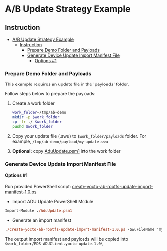 # A/B Update Strategy Example

## Instruction

- [A/B Update Strategy Example](#ab-update-strategy-example)
  - [Instruction](#instruction)
    - [Prepare Demo Folder and Payloads](#prepare-demo-folder-and-payloads)
    - [Generate Device Update Import Manifest File](#generate-device-update-import-manifest-file)
      - [Options #1](#options-1)

### Prepare Demo Folder and Payloads

This example requires an update file in the 'payloads' folder.

Follow steps below to prepare the payloads:

1. Create a work folder

   ```sh
   work_folder=/tmp/ab-demo
   mkdir -p $work_folder
   cp -fr ./ $work_folder
   pushd $work_folder
   ```

2. Copy your update file (.swu) to `$work_folder/payloads` folder. For example, `/tmp/ab-demo/payload/my-update.swu`
3. **Optional:** copy [AduUpdate.psm1](../../../../../../../tools/AduCmdlets/AduUpdate.psm1) into the work folder

### Generate Device Update Import Manifest File

#### Options #1

Run provided PowerShell script: [create-yocto-ab-rootfs-update-import-manifest-1.0.ps](create-yocto-ab-rootfs-update-import-manifest-1.0.ps1)

- Import ADU Update PowerShell Module

```ps
Import-Module ./AduUpdate.psm1
```

- Generate an import manifest

```ps
./create-yocto-ab-rootfs-update-import-manifest-1.0.ps -SwuFileName 'my-update.swu'
```

The output import manifest and payloads will be copied into `$work_folder/EDS-ADUClient.yocto-update.1.0\`
